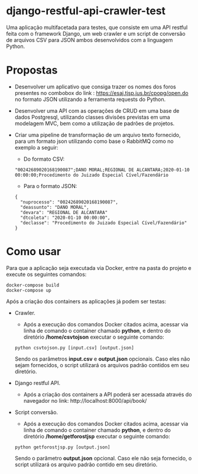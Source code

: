 # django-restful-api-crawler-test

Uma aplicação multifacetada para testes, que consiste em uma API restful feita com o framework Django, um web crawler e um script de conversão de arquivos CSV para JSON ambos desenvolvidos com a linguagem Python.

# Propostas

- Desenvolver um aplicativo que consiga trazer os nomes dos foros presentes no combobox do link : https://esaj.tjsp.jus.br/cpopg/open.do no formato JSON utilizando a ferramenta requests do Python.

- Desenvolver uma API com as operações de CRUD em uma base de dados Postgresql, utilizando classes divisões previstas em uma modelagem MVC, bem como a utilização de padrões de projetos.

- Criar uma pipeline de transformação de um arquivo texto fornecido, para um formato json utilizando como base o RabbitMQ como no exemplo a seguir:

  - Do formato CSV:

  ```
  "00242689020168190087";DANO MORAL;REGIONAL DE ALCANTARA;2020-01-10 00:00:00;Procedimento do Juizado Especial Cível/Fazendário
  ```

  - Para o formato JSON:

  ```
  {
    "nuprocesso": "00242689020168190087",
    "deassunto": "DANO MORAL",
    "devara": "REGIONAL DE ALCANTARA"
    "dtcoleta": "2020-01-10 00:00:00",
    "declasse": "Procedimento do Juizado Especial Cível/Fazendário"
  }
  ```

# Como usar

Para que a aplicação seja executada via Docker, entre na pasta do projeto e execute os seguintes comandos:

```
docker-compose build
docker-compose up
```

Após a criação dos containers as aplicações já podem ser testas:

- Crawler.
  - Após a execução dos comandos Docker citados acima, acessar via linha de comando o container chamado **python**, e dentro do diretório **/home/csvtojson** executar o seguinte comando:
  
  ```
  python csvtojson.py [input.csv] [output.json]
  ```
  
  Sendo os parâmetros **input.csv** e **output.json** opcionais. Caso eles não sejam fornecidos, o script utilizará os arquivos padrão contidos em seu diretório.

- Django restful API.
  - Após a criação dos containers a API poderá ser acessada através do navegador no link:
  http://localhost:8000/api/book/
  
- Script conversão.
  - Após a execução dos comandos Docker citados acima, acessar via linha de comando o container chamado **python**, e dentro do diretório **/home/getforostjsp** executar o seguinte comando:
  
  ```
  python getforostjsp.py [output.json]
  ```
  
  Sendo o parâmetro **output.json** opcional. Caso ele não seja fornecido, o script utilizará os arquivo padrão contido em seu diretório.

